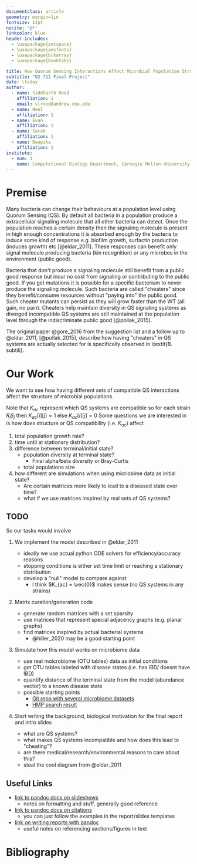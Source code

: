 ```yaml
---
documentclass: article
geometry: margin=1in
fontsize: 12pt
nocite: '@*'
linkcolor: blue
header-includes:
  - \usepackage{setspace}
  - \usepackage{amsfonts}
  - \usepackage{blkarray}
  - \usepackage{booktabs}

title: How Quorum Sensing Interactions Affect Microbial Population Structures
subtitle: "02-712 Final Project"
date: \today
author:
  - name: Siddharth Reed
    affiliation: 1
    email: slreed@andrew.cmu.edu
  - name: Neel
    affiliation: 1
  - name: Evan
    affiliation: 1
  - name: Sarah
    affiliation: 1
  - name: Deepika
    affiliation: 1
institute:
  - num: 1
    name: Computational Biology Department, Carnegie Mellon University
---
```


# Premise

Many bacteria can change their behaviours at a population level using Quorum Sensing (QS).
By default all bacteria in a population produce a extracellular signaling molecule that all other bacteria can detect.
Once the population reaches a certain density then the signaling molecule is present in high enough concentrations it is absorbed enough by the bacteria to induce some kind of response e.g. biofilm growth, surfactin production (induces growth) etc [@eldar_2011].
These responses can benefit only signal molecule producing bacteria (kin recognition) or any microbes in the environment (public good).

Bacteria that don't produce a signaling molecule still benefit from a public good response but incur no cost from signaling or contributing to the public good.
If you get mutations it is possible for a specific bacterium to never produce the signaling molecule.
Such bacteria are called "cheaters" since they benefit/consume resources without "paying into" the public good.
Such cheater mutants can persist as they will grow faster than the WT (all gain, no pain).
Cheaters help maintain diversity in QS signaling systems as diverged incompatible QS systems are still maintained at the population level through the indiscriminate public good [@pollak_2015].

The original paper @gore_2016 from the suggestion list and a follow up to @eldar_2011,  [@pollak_2015], describe how having "cheaters" in QS systems are actually selected for is specifically observed in \textit{B. subtili}.

# Our Work

We want to see how having different sets of compatible QS interactions affect the structure of microbial populations.

Note that $K_{ac}$ represent which QS systems are compatible so for each strain $R_iS_j$ then $K_{ac}[i][j] = 1$ else $K_{ac}[i][j] = 0$
Some questions we are interested in is how does structure or QS compatibility (i.e. $K_{ac}$) affect

1. total population growth rate?
1. time until at stationary distribution?
1. difference between terminal/initial state?
   - population diversity at terminal state?
     - Final alpha/beta diversity or Bray-Curtis
   - total populations size
1. how different are simulations when using micriobime data as initial state?
   - Are certain matrices more likely to lead to a diseased state over time?
   - what if we use matrices inspired by real sets of QS systems?

## TODO

So our tasks would involve

1. We implement the model described in @eldar_2011
   - ideally we use actual python ODE solvers for efficiency/accuracy reasons
   - stopping conditions is either set time limit or reaching a stationary distribution
   - develop a "null" model to compare against
     - I think $K_{ac} = \vec{0}$ makes sense (no QS systems in any strains)

1. Matrix curation/generation code
   - generate random matrices with a set sparsity
   - use matrices that represent special adjacency graphs (e.g. planar graphs)
   - find matrices inspired by actual bacterial systems
     - @hiller_2020 may be a good starting point

1. Simulate how this model works on microbiome data
   - use real moicrobiome (OTU tables) data as initial conditions
   - get OTU tables labeled with disease states (i.e. has IBD/ doesnt have IBD)
   - quantify distance of the terminal state from the model (abundance vector) to a known disease state
   - possible starting points
     - [Git repo with several microbiome datasets](https://github.com/twbattaglia/MicrobeDS)
     - [HMP search result](https://portal.hmpdacc.org/search/f?filters=%7B%22op%22:%22and%22,%22content%22:%5B%7B%22op%22:%22in%22,%22content%22:%7B%22field%22:%22sample.study_name%22,%22value%22:%5B%22IBDMDB%22%5D%7D%7D,%7B%22op%22:%22in%22,%22content%22:%7B%22field%22:%22file.format%22,%22value%22:%5B%22Biological%20Observation%20Matrix%22%5D%7D%7D,%7B%22op%22:%22in%22,%22content%22:%7B%22field%22:%22file.matrix_type%22,%22value%22:%5B%2216s_community%22%5D%7D%7D%5D%7D&pagination=%7B%22files%22:%7B%22count%22:20,%22total%22:23911,%22page%22:1,%22pages%22:1196,%22from%22:0,%22sort%22:%22file.format:desc,%22,%22size%22:20,%22sample_total%22:2375%7D%7D&facetTab=files)

1. Start writing the background, biological motivation for the final report and intro slides
   - what are QS systems?
   - what makes QS systems incompatible and how does this lead to "cheating"?
   - are there medical/research/environmental reasons to care about this?
   - steal the cool diagram from @eldar_2011

## Useful Links

- [link to pandoc docs on slideshows](https://pandoc.org/MANUAL.html#slide-shows)
  - notes on formatting and stuff, generally good reference
- [link to pandoc docs on citations](https://pandoc.org/MANUAL.html#citation-syntax)
  - you can just follow the examples in the report/slides templates
- [link on writing reports with pandoc](https://opensource.com/article/18/9/pandoc-research-paper)
  - useful notes on referencing sections/figures in text

# Bibliography

